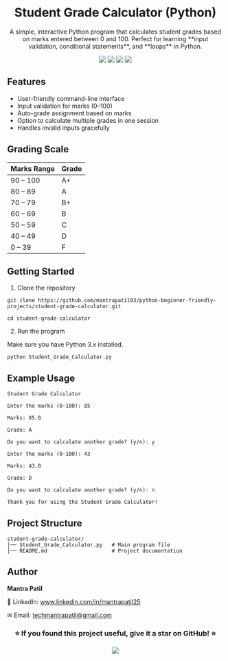 <h1 align="center"> Student Grade Calculator (Python)</h1>

<p align="center">
A simple, interactive Python program that calculates student grades based on marks entered between 0 and 100.  
Perfect for learning **input validation, conditional statements**, and **loops** in Python.
</p>

<p align="center">
  <a href="https://www.python.org/"><img src="https://img.shields.io/badge/Python-3.x-blue?style=for-the-badge&logo=python"></a>
  <a href="#"><img src="https://img.shields.io/badge/Platform-Terminal-orange?style=for-the-badge&logo=windowsterminal"></a>
  <a href="https://github.com/mantrapatil03/python-beginner-friendly-projects/stargazers"><img src="https://img.shields.io/github/stars/mantrapatil03/python-beginner-friendly-projects?style=for-the-badge&logo=github"></a>
  <a href="https://opensource.org/licenses/MIT"><img src="https://img.shields.io/badge/License-MIT-green?style=for-the-badge&logo=opensourceinitiative"></a>
</p>


##  Features
- User-friendly command-line interface
- Input validation for marks (0–100)
- Auto-grade assignment based on marks
- Option to calculate multiple grades in one session
- Handles invalid inputs gracefully

##  Grading Scale
| Marks Range | Grade |
|------------|-------|
| 90 – 100   | A+    |
| 80 – 89    | A     |
| 70 – 79    | B+    |
| 60 – 69    | B     |
| 50 – 59    | C     |
| 40 – 49    | D     |
| 0 – 39     | F     |

##  Getting Started

1. Clone the repository
```
git clone https://github.com/mantrapatil03/python-beginner-friendly-projects/student-grade-calculator.git
```
```
cd student-grade-calculator
```

2. Run the program

Make sure you have Python 3.x installed.
```
python Student_Grade_Calculator.py
```
##  Example Usage
```
Student Grade Calculator

Enter the marks (0-100): 85

Marks: 85.0

Grade: A

Do you want to calculate another grade? (y/n): y

Enter the marks (0-100): 43

Marks: 43.0

Grade: D

Do you want to calculate another grade? (y/n): n

Thank you for using the Student Grade Calculator!
```
##  Project Structure
```
student-grade-calculator/
│── Student_Grade_Calculator.py   # Main program file
│── README.md                     # Project documentation
```
##  Author
**Mantra Patil**

💼 LinkedIn: www.linkedin.com/in/mantrapatil25

✉ Email: techmantrapatil@gmail.com

<h3 align="center">⭐ If you found this project useful, give it a star on GitHub! ⭐</h3> <p align="center"> <img src="https://img.shields.io/badge/Keep%20Learning%20%26%20Coding-Python-blue?style=for-the-badge&logo=python"> </p>
